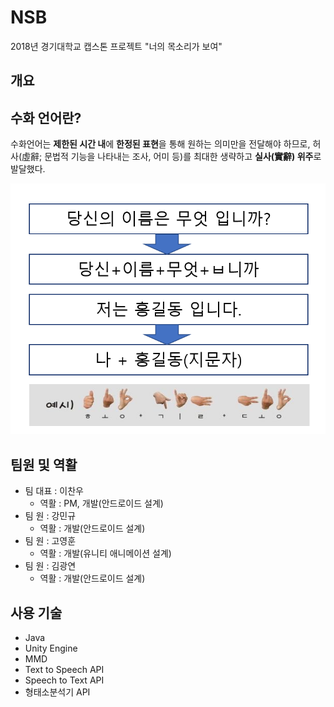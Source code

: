 # NSB
2018년 경기대학교 캡스톤 프로젝트 "너의 목소리가 보여"



## 개요



## 수화 언어란?

수화언어는 **제한된 시간 내**에 **한정된 표현**을 통해 원하는 의미만을 전달해야 하므로, 허사(虛辭; 문법적 기능을 나타내는 조사, 어미 등)를 최대한 생략하고 **실사(實辭) 위주**로 발달했다. 

![수화란?](./수화예시.png)



## 팀원 및 역활

- 팀 대표 : 이찬우
  - 역활 : PM, 개발(안드로이드 설계)
- 팀 원 : 강민규
  - 역활 : 개발(안드로이드 설계)
- 팀 원 : 고영훈
  - 역활 : 개발(유니티 애니메이션 설계)
- 팀 원 : 김광연
  - 역활 : 개발(안드로이드 설계)



## 사용 기술

- Java
- Unity Engine
- MMD
- Text to Speech API
- Speech to Text API
- 형태소분석기 API



